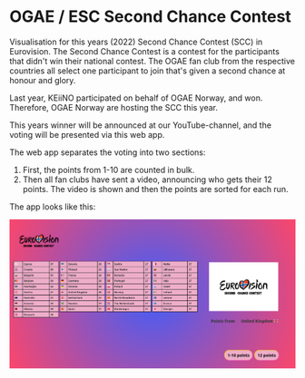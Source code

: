 # OGAE / ESC Second Chance Contest

Visualisation for this years (2022) Second Chance Contest (SCC) in Eurovision.
The Second Chance Contest is a contest for the participants that didn't win their national contest.
The OGAE fan club from the respective countries all select one participant to join that's given a second chance
at honour and glory.

Last year, KEiiNO participated on behalf of OGAE Norway, and won. 
Therefore, OGAE Norway are hosting the SCC this year.

This years winner will be announced at our YouTube-channel, and the voting will be presented via this web app.

The web app separates the voting into two sections: 
1. First, the points from 1-10 are counted in bulk.
2. Then all fan clubs have sent a video, announcing who gets their 12 points. The video is shown and then the points are sorted for each run.

The app looks like this:


<img src="./demo.png" width=800px>